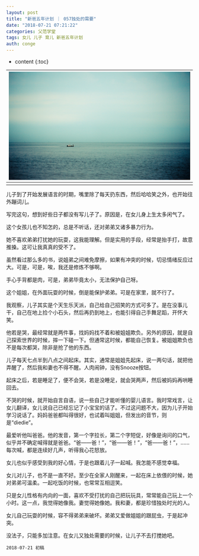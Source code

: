 ```yaml
---
layout: post
title: "新爸五年计划 ｜ 057独处的需要"
date: "2018-07-21 07:21:22"
categories: 父范学堂
tags: 女儿 儿子 育儿 新爸五年计划
auth: conge
---
```

* content
{:toc}

|![](/assets/images/父范学堂/118382-2a04e4831837cdd0.png)|
|:----:|
||
儿子到了开始发展语言的时期，嘴里除了每天扔东西，然后哈哈笑之外，也开始往外蹦词儿。

写完这句，想到好些日子都没有写儿子了。原因是，在女儿身上生太多闲气了。

这个女孩儿也不知怎的，总是不听话，还对弟弟又诸多暴力行为。

她不喜欢弟弟打扰她的玩耍，这我能理解。但是实用的手段，经常是抬手打，故意推搡。这可让我真真的受不了。

虽然看过那么多的书，说姐弟之间难免摩擦，如果有冲突的时候，切忌情绪反应过大。可是，可是，唉，我还是修炼不够啊。

手心手背都是肉，可是，弟弟毕竟太小，无法保护自己呀。





这个姐姐，在外面玩耍的时候，倒是能保护弟弟。可是在家里，就不行了。

我观察，儿子其实是个天生乐天派，自己给自己招笑的方式可多了。是在没事儿干，自己在地上捡个小石头，然后再扔到地上，也能引得自己手舞足蹈，开怀大笑。

他若是哭，最经常就是两件事，找妈妈找不着和被姐姐欺负。另外的原因，就是自己探索世界的时候，摔一下碰一下。但通常这时候，都能自己恢复。被姐姐欺负也不是每次都哭，除非是抢了他的东西。

儿子每天七点半到八点之间起床。其实，通常是姐姐先起床，说一两句话，就把他弄醒了，然后我和妻也不得不醒。人肉闹钟，没有Snooze按钮。

起床之后，若是睡足了，便不会哭，若是没睡足，就会哭两声，然后被妈妈再哄睡回去。

不哭的时候，就开始自言自语，说一些自己才能听懂的婴儿语言。我时常戏言，让女儿翻译，女儿说自己已经忘记了小宝宝的话了。不过这问题不大，因为儿子开始学习说话了。妈妈爸爸都叫得很好，也试着叫姐姐，但发出的音节，则是“diedie”。

最爱听他叫爸爸。他的发音，第一个字拉长，第二个字短促，好像是询问的口气，似乎并不确定喊得就是爸爸。“爸——爸！”，“爸——爸！”，“爸——爸！”，……每次喊，都是连续好几声，听得我心花怒放。

女儿也似乎感受到我的好心情，于是也跟着儿子一起喊。我怎能不感觉幸福。

女儿对儿子，也不是一直不好。至少在全家人刚醒来，一起在床上依偎的时候，她对弟弟可温柔。一起吃饭的时候，也常常互相逗笑。

只是女儿性格有内向的一面，喜欢不受打扰的自己把玩玩具，常常能自己玩上一个小时。这一点，我觉得她像我。妻觉得她像她。我和妻，都是珍惜独处时光的人。

女儿自己玩耍的时候，容不得弟弟来破坏。弟弟又爱做姐姐的跟屁虫，于是起冲突。

没法子，只能多加注意。在女儿又独处需要的时候，让儿子不去打搅她吧。

```
2018-07-21 初稿
```
